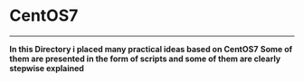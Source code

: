 # CentOS7
***

**In this Directory i placed many practical ideas based on CentOS7**
**Some of them are presented in the form of scripts and some of them are clearly stepwise explained** 


